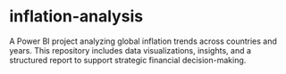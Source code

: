 # inflation-analysis
A Power BI project analyzing global inflation trends across countries and years. This repository includes data visualizations, insights, and a structured report to support strategic financial decision-making.
